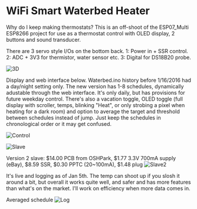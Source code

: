 # WiFi Smart Waterbed Heater
Why do I keep making thermostats?  This is an off-shoot of the ESP07_Multi ESP8266 project for use as a thermostat control with OLED display, 2 buttons and sound transducer.  

There are 3 servo style I/Os on the bottom back. 1: Power in + SSR control. 2: ADC + 3V3 for thermistor, water sensor etc. 3: Digital for DS18B20 probe.  

![3D](http://curioustech.net/images/wbcase.jpg)

Display and web interface below.  Waterbed.ino history before 1/16/2016 had a day/night setting only.  The new version has 1-8 schedules, dynamically adustable through the web interface.  It's only daily, but has provisions for future weekday control.  There's also a vacation toggle, OLED toggle (full display with scroller, temps, blinking "Heat", or only strobing a pixel when heating for a dark room) and option to average the target and threshold between schedules instead of jump.  Just keep the schedules in chronological order or it may get confused.  

![Control](http://curioustech.net/images/wb_ui.png)


![Slave](http://curioustech.net/images/wb_slave.png)

Version 2 slave: $14.00 PCB from OSHPark, $1.77 3.3V 700mA supply (eBay), $8.59 SSR, $0.30 PPTC (20~100mA), $1.48 plug
![Slave2](http://curioustech.net/images/wb_slave2.jpg)

It's live and logging as of Jan 5th.  The temp can shoot up if you slosh it around a bit, but overall it works quite well, and safer and has more features than what's on the market.  I'll work on efficiency when more data comes in.  

Averaged schedule 
![Log](http://curioustech.net/images/wbchart.png)
